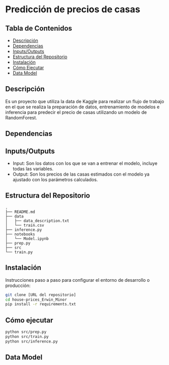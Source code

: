 # Predicción de precios de casas

## Tabla de Contenidos
- [Descripción](#descripción)
- [Dependencias](#dependencias)
- [Inputs/Outputs](#inputsoutputs)
- [Estructura del Repositorio](#estructura-del-repositorio)
- [Instalación](#instalación)
- [Cómo Ejecutar](#cómo-ejecutar)
- [Data Model](#data-model)

## Descripción
Es un proyecto que utiliza la data de Kaggle para realizar un flujo de trabajo en el que se realiza la preparación de datos, entrenamiento de modelos e inferencia para predecir el precio de casas utilizando un modelo de RandomForest.

## Dependencias


## Inputs/Outputs
- Input: Son los datos con los que se van a entrenar el modelo, incluye todas las variables.
- Output: Son los precios de las casas estimados con el modelo ya ajustado con los parámetros calculados.

## Estructura del Repositorio
```
.
├── README.md
├── data
│   ├── data_description.txt
│   └── train.csv
├── inference.py
├── notebooks
│   └── Model.ipynb
├── prep.py
├── src
└── train.py
```

## Instalación
Instrucciones paso a paso para configurar el entorno de desarrollo o producción:
```bash
git clone [URL del repositorio]
cd house-prices_Erwin_Minor
pip install -r requirements.txt
```

## Cómo ejecutar
```bash
python src/prep.py
python src/train.py
python src/inference.py
```

## Data Model

